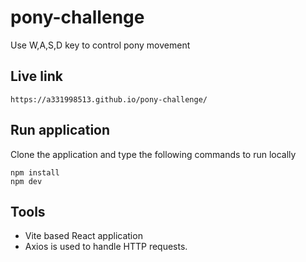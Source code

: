 # pony-challenge

Use W,A,S,D key to control pony movement

## Live link

`https://a331998513.github.io/pony-challenge/`

## Run application

Clone the application and type the following commands to run locally

```
npm install
npm dev
```

## Tools

- Vite based React application
- Axios is used to handle HTTP requests.
